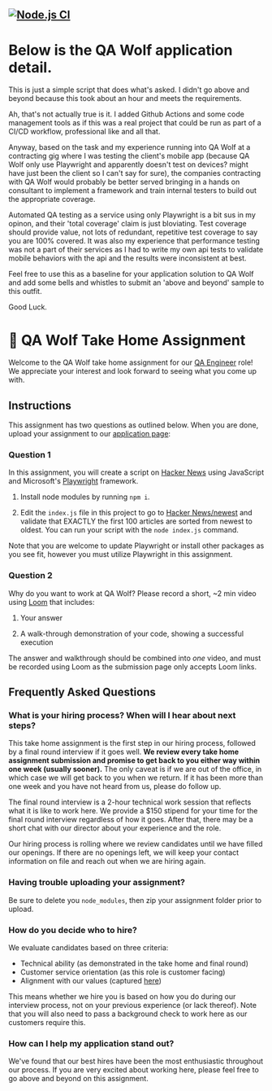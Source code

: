[![Node.js CI](https://github.com/jonathan-gartland/qa_wolf_take_home/actions/workflows/node.js.yml/badge.svg)](https://github.com/jonathan-gartland/qa_wolf_take_home/actions/workflows/node.js.yml)  
---  
# Below is the QA Wolf application detail.  
This is just a simple script that does what's asked. I didn't go above and beyond because this took about an hour and meets the requirements.  
  
Ah, that's not actually true is it. I added Github Actions and some code management tools as if this was a real project that could be run as part of a CI/CD workflow, professional like and all that.  
  
Anyway, based on the task and my experience running into QA Wolf at a contracting gig where I was testing the client's mobile app (because QA Wolf only use Playwright and apparently doesn't test on devices? might have just been the client so I can't say for sure), the companies contracting with QA Wolf would probably be better served bringing in a hands on consultant to implement a framework and train internal testers to build out the appropriate coverage.  
  
Automated QA testing as a service using only Playwright is a bit sus in my opinon, and their 'total coverage' claim is just bloviating. Test coverage should provide value, not lots of redundant, repetitive test coverage to say you are 100% covered. It was also my experience that performance testing was not a part of their services as I had to write my own api tests to validate mobile behaviors with the api and the results were inconsistent at best. 
  
Feel free to use this as a baseline for your application solution to QA Wolf and add some bells and whistles to submit an 'above and beyond' sample to this outfit.   
  
Good Luck.

# 🐺 QA Wolf Take Home Assignment

Welcome to the QA Wolf take home assignment for our [QA Engineer](https://www.task-wolf.com/apply-qae) role! We appreciate your interest and look forward to seeing what you come up with.

## Instructions

This assignment has two questions as outlined below. When you are done, upload your assignment to our [application page](https://www.task-wolf.com/apply-qae):


### Question 1

In this assignment, you will create a script on [Hacker News](https://news.ycombinator.com/) using JavaScript and Microsoft's [Playwright](https://playwright.dev/) framework. 

1. Install node modules by running `npm i`.

2. Edit the `index.js` file in this project to go to [Hacker News/newest](https://news.ycombinator.com/newest) and validate that EXACTLY the first 100 articles are sorted from newest to oldest. You can run your script with the `node index.js` command.

Note that you are welcome to update Playwright or install other packages as you see fit, however you must utilize Playwright in this assignment.

### Question 2

Why do you want to work at QA Wolf? Please record a short, ~2 min video using [Loom](https://www.loom.com/) that includes:

1. Your answer 

2. A walk-through demonstration of your code, showing a successful execution

The answer and walkthrough should be combined into *one* video, and must be recorded using Loom as the submission page only accepts Loom links.

## Frequently Asked Questions

### What is your hiring process? When will I hear about next steps?

This take home assignment is the first step in our hiring process, followed by a final round interview if it goes well. **We review every take home assignment submission and promise to get back to you either way within one week (usually sooner).** The only caveat is if we are out of the office, in which case we will get back to you when we return. If it has been more than one week and you have not heard from us, please do follow up.

The final round interview is a 2-hour technical work session that reflects what it is like to work here. We provide a $150 stipend for your time for the final round interview regardless of how it goes. After that, there may be a short chat with our director about your experience and the role.

Our hiring process is rolling where we review candidates until we have filled our openings. If there are no openings left, we will keep your contact information on file and reach out when we are hiring again.

### Having trouble uploading your assignment?
Be sure to delete you `node_modules`, then zip your assignment folder prior to upload. 

### How do you decide who to hire?

We evaluate candidates based on three criteria:

- Technical ability (as demonstrated in the take home and final round)
- Customer service orientation (as this role is customer facing)
- Alignment with our values (captured [here](https://www.notion.so/qawolf/QA-Wolf-QA-Engineer-Remote-156203a1e476459ea5e6ffca972d0efe))

This means whether we hire you is based on how you do during our interview process, not on your previous experience (or lack thereof). Note that you will also need to pass a background check to work here as our customers require this.

### How can I help my application stand out?

We've found that our best hires have been the most enthusiastic throughout our process. If you are very excited about working here, please feel free to go above and beyond on this assignment.
